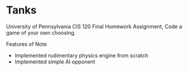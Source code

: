 Tanks
=====
University of Pennsylvania CIS 120 Final Homework Assignment,
Code a game of your own choosing.

Features of Note
* Implemented rudimentary physics engine from scratch
* Implemented simple AI opponent



